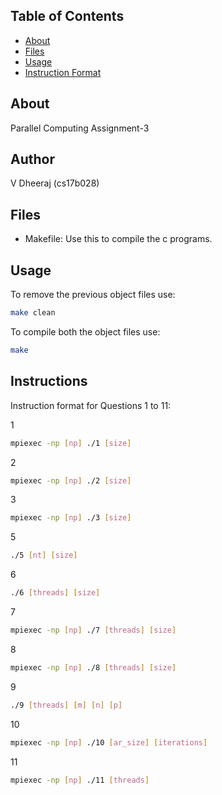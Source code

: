 ## Table of Contents

- [About](#about)
- [Files](#files)
- [Usage](#usage)
- [Instruction Format](#Instructions)

## About

Parallel Computing Assignment-3

## Author

V Dheeraj (cs17b028)

## Files

- Makefile: Use this to compile the c programs.

## Usage

To remove the previous object files use:

```sh
make clean
```

To compile both the object files use:

```sh
make
```

## Instructions

Instruction format for Questions 1 to 11:

1

```sh
mpiexec -np [np] ./1 [size]
```

2

```sh
mpiexec -np [np] ./2 [size]
```

3

```sh
mpiexec -np [np] ./3 [size]
```

5

```sh
./5 [nt] [size]
```

6

```sh
./6 [threads] [size]
```

7

```sh
mpiexec -np [np] ./7 [threads] [size]
```

8

```sh
mpiexec -np [np] ./8 [threads] [size]
```

9

```sh
./9 [threads] [m] [n] [p]
```

10

```sh
mpiexec -np [np] ./10 [ar_size] [iterations]
```

11

```sh
mpiexec -np [np] ./11 [threads]
```
